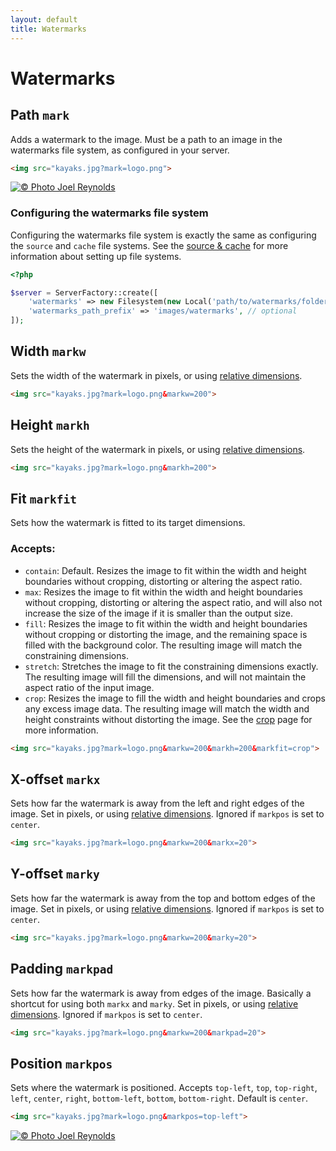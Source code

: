 ```yaml
---
layout: default
title: Watermarks
---
```


# Watermarks

## Path `mark`

Adds a watermark to the image. Must be a path to an image in the watermarks file system, as configured in your server.

~~~ html
<img src="kayaks.jpg?mark=logo.png">
~~~

[![© Photo Joel Reynolds](https://glide.herokuapp.com/1.0/kayaks.jpg?w=500&mark=billabong.png&markw=30w&markpad=3w&markpos=top-right)](https://glide.herokuapp.com/1.0/kayaks.jpg?w=500&mark=billabong.png&markw=30w&markpad=3w&markpos=top-right)

### Configuring the watermarks file system

Configuring the watermarks file system is exactly the same as configuring the `source` and `cache` file systems. See the [source & cache](config/source-and-cache/) for more information about setting up file systems.

~~~ php
<?php

$server = ServerFactory::create([
    'watermarks' => new Filesystem(new Local('path/to/watermarks/folder')),
    'watermarks_path_prefix' => 'images/watermarks', // optional
]);
~~~

## Width `markw`

Sets the width of the watermark in pixels, or using [relative dimensions](api/relative-dimensions/).

~~~ html
<img src="kayaks.jpg?mark=logo.png&markw=200">
~~~

## Height `markh`

Sets the height of the watermark in pixels, or using [relative dimensions](api/relative-dimensions/).

~~~ html
<img src="kayaks.jpg?mark=logo.png&markh=200">
~~~

## Fit `markfit`

Sets how the watermark is fitted to its target dimensions.

### Accepts:

- `contain`: Default. Resizes the image to fit within the width and height boundaries without cropping, distorting or altering the aspect ratio.
- `max`: Resizes the image to fit within the width and height boundaries without cropping, distorting or altering the aspect ratio, and will also not increase the size of the image if it is smaller than the output size.
- `fill`: Resizes the image to fit within the width and height boundaries without cropping or distorting the image, and the remaining space is filled with the background color. The resulting image will match the constraining dimensions.
- `stretch`: Stretches the image to fit the constraining dimensions exactly. The resulting image will fill the dimensions, and will not maintain the aspect ratio of the input image.
- `crop`: Resizes the image to fill the width and height boundaries and crops any excess image data. The resulting image will match the width and height constraints without distorting the image. See the [crop](api/crop/) page for more information.

~~~ html
<img src="kayaks.jpg?mark=logo.png&markw=200&markh=200&markfit=crop">
~~~

## X-offset `markx`

Sets how far the watermark is away from the left and right edges of the image. Set in pixels, or using [relative dimensions](api/relative-dimensions/). Ignored if `markpos` is set to `center`.

~~~ html
<img src="kayaks.jpg?mark=logo.png&markw=200&markx=20">
~~~

## Y-offset `marky`

Sets how far the watermark is away from the top and bottom edges of the image. Set in pixels, or using [relative dimensions](api/relative-dimensions/). Ignored if `markpos` is set to `center`.

~~~ html
<img src="kayaks.jpg?mark=logo.png&markw=200&marky=20">
~~~

## Padding `markpad`

Sets how far the watermark is away from edges of the image. Basically a shortcut for using both `markx` and `marky`. Set in pixels, or using [relative dimensions](api/relative-dimensions/). Ignored if `markpos` is set to `center`.

~~~ html
<img src="kayaks.jpg?mark=logo.png&markw=200&markpad=20">
~~~

## Position `markpos`

Sets where the watermark is positioned. Accepts `top-left`, `top`, `top-right`, `left`, `center`, `right`, `bottom-left`, `bottom`, `bottom-right`. Default is `center`.

~~~ html
<img src="kayaks.jpg?mark=logo.png&markpos=top-left">
~~~

[![© Photo Joel Reynolds](https://glide.herokuapp.com/1.0/kayaks.jpg?w=500&mark=billabong.png&markw=30w&markpad=3w&markpos=top-left)](https://glide.herokuapp.com/1.0/kayaks.jpg?w=500&mark=billabong.png&markw=30w&markpad=3w&markpos=top-left)